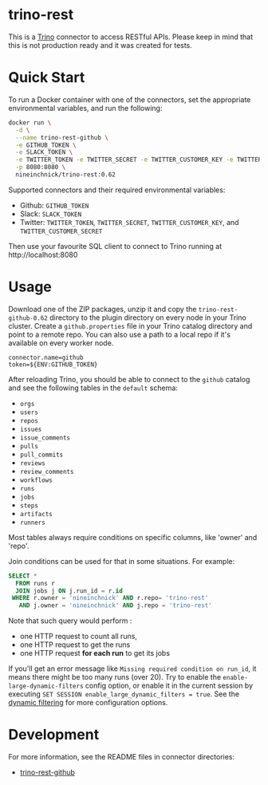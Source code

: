 trino-rest
==========

This is a [Trino](http://trino.io/) connector to access RESTful APIs. Please keep in mind that this is not production ready and it was created for tests.

# Quick Start

To run a Docker container with one of the connectors, set the appropriate environmental variables, and run the following:
```bash
docker run \
  -d \
  --name trino-rest-github \
  -e GITHUB_TOKEN \
  -e SLACK_TOKEN \
  -e TWITTER_TOKEN -e TWITTER_SECRET -e TWITTER_CUSTOMER_KEY -e TWITTER_CUSTOMER_SECRET \
  -p 8080:8080 \
  nineinchnick/trino-rest:0.62
```

Supported connectors and their required environmental variables:
* Github: `GITHUB_TOKEN`
* Slack: `SLACK_TOKEN`
* Twitter: `TWITTER_TOKEN`, `TWITTER_SECRET`, `TWITTER_CUSTOMER_KEY`, and `TWITTER_CUSTOMER_SECRET`

Then use your favourite SQL client to connect to Trino running at http://localhost:8080

# Usage

Download one of the ZIP packages, unzip it and copy the `trino-rest-github-0.62` directory to the plugin directory on every node in your Trino cluster.
Create a `github.properties` file in your Trino catalog directory and point to a remote repo.
You can also use a path to a local repo if it's available on every worker node.

```
connector.name=github
token=${ENV:GITHUB_TOKEN}
```

After reloading Trino, you should be able to connect to the `github` catalog and see the following tables in the `default` schema:
* `orgs`
* `users`
* `repos`
* `issues`
* `issue_comments`
* `pulls`
* `pull_commits`
* `reviews`
* `review_comments`
* `workflows`
* `runs`
* `jobs`
* `steps`
* `artifacts`
* `runners`

Most tables always require conditions on specific columns, like 'owner' and 'repo'.

Join conditions can be used for that in some situations. For example:
```sql
SELECT *
  FROM runs r
  JOIN jobs j ON j.run_id = r.id
 WHERE r.owner = 'nineinchnick' AND r.repo= 'trino-rest'
   AND j.owner = 'nineinchnick' AND j.repo = 'trino-rest'
```

Note that such query would perform :
* one HTTP request to count all runs, 
* one HTTP request to get the runs
* one HTTP request **for each run** to get its jobs

If you'll get an error message like `Missing required condition on run_id`, it means there might be too many runs (over 20).
Try to enable the `enable-large-dynamic-filters` config option,
or enable it in the current session by executing `SET SESSION enable_large_dynamic_filters = true`.
See the [dynamic filtering](https://trino.io/docs/current/admin/dynamic-filtering.html) for more configuration options.

# Development

For more information, see the README files in connector directories:
* [trino-rest-github](trino-rest-github/README.md)
